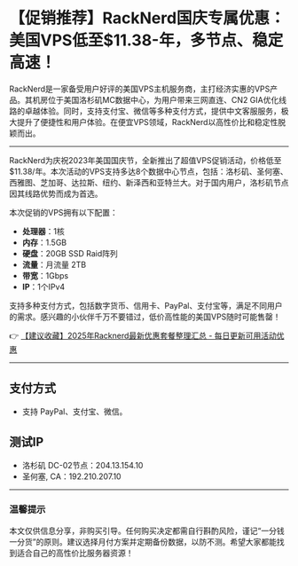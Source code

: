 # 【促销推荐】RackNerd国庆专属优惠：美国VPS低至$11.38-年，多节点、稳定高速！

RackNerd是一家备受用户好评的美国VPS主机服务商，主打经济实惠的VPS产品。其机房位于美国洛杉矶MC数据中心，为用户带来三网直连、CN2 GIA优化线路的卓越体验。同时，支持支付宝、微信等多种支付方式，提供中文客服服务，极大提升了便捷性和用户体验。在便宜VPS领域，RackNerd以高性价比和稳定性脱颖而出。

---

RackNerd为庆祝2023年美国国庆节，全新推出了超值VPS促销活动，价格低至$11.38/年。本次活动的VPS支持多达8个数据中心节点，包括：洛杉矶、圣何塞、西雅图、芝加哥、达拉斯、纽约、新泽西和亚特兰大。对于国内用户，洛杉矶节点因其线路优势而成为首选。

本次促销的VPS拥有以下配置：  
- **处理器**：1核  
- **内存**：1.5GB  
- **硬盘**：20GB SSD Raid阵列  
- **流量**：月流量 2TB  
- **带宽**：1Gbps  
- **IP**：1个IPv4  

支持多种支付方式，包括数字货币、信用卡、PayPal、支付宝等，满足不同用户的需求。感兴趣的小伙伴千万不要错过，低价高性能的美国VPS随时可能售罄！

👉 [【建议收藏】2025年Racknerd最新优惠套餐整理汇总 - 每日更新可用活动优惠](https://bit.ly/Rack_Nerd)

---

## **支付方式**  
- 支持 PayPal、支付宝、微信。

## **测试IP**  
- 洛杉矶 DC-02节点：204.13.154.10  
- 圣何塞, CA：192.210.207.10  

---

### **温馨提示**  
本文仅供信息分享，非购买引导。任何购买决定都需自行斟酌风险，谨记“一分钱一分货”的原则。建议选择月付方案并定期备份数据，以防不测。希望大家都能找到适合自己的高性价比服务器资源！